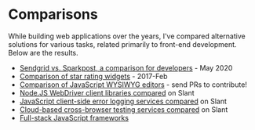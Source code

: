 # Comparisons

While building web applications over the years, I've compared alternative solutions for various tasks, related primarily to front-end development. Below are the results.

* [Sendgrid vs. Sparkpost, a comparison for developers](https://github.com/dandv/comparisons/blob/master/Sendgrid-vs-Sparkpost.md) - May 2020
* [Comparison of star rating widgets](star-rating-widgets.md) - 2017-Feb
* [Comparison of JavaScript WYSIWYG editors](JavaScript-WYSIWYG-editors.md) - send PRs to contribute!
* [Node.JS WebDriver client libraries compared](http://www.slant.co/topics/2814/~what-are-the-best-node-js-selenium-webdriver-client-libraries-bindings) on Slant
* [JavaScript client-side error logging services compared](http://www.slant.co/topics/2615/~what-are-the-best-javascript-client-side-error-logging-services) on Slant
* [Cloud-based cross-browser testing services compared](http://www.slant.co/topics/1511/~what-are-the-best-cloud-based-cross-browser-testing-services) on Slant
* [Full-stack JavaScript frameworks](http://www.slant.co/topics/2428/~what-are-the-best-full-stack-javascript-frameworks)
